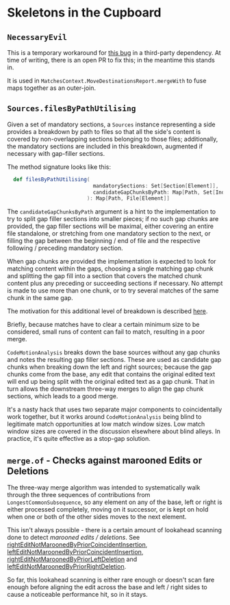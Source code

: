 # Skeletons in the Cupboard #

## `NecessaryEvil` ##

This is a temporary workaround for [this bug](https://github.com/scala/scala-collection-contrib/issues/239) in a
third-party dependency. At time of writing, there is an open PR to fix this; in the meantime this stands in.

It is used in `MatchesContext.MoveDestinationsReport.mergeWith` to fuse maps together as an outer-join.

## `Sources.filesByPathUtilising` ##

Given a set of mandatory sections, a `Sources` instance representing a side provides a breakdown by path to files so
that all the side's content is covered by non-overlapping sections belonging to those files; additionally, the mandatory
sections are included in this breakdown, augmented if necessary with gap-filler sections.

The method signature looks like this:

```scala
  def filesByPathUtilising(
                            mandatorySections: Set[Section[Element]],
                            candidateGapChunksByPath: Map[Path, Set[IndexedSeq[Element]]] = Map.empty
                          ): Map[Path, File[Element]]
```

The `candidateGapChunksByPath` argument is a hint to the implementation to try to split gap filler sections into smaller
pieces; if no such gap chunks are provided, the gap filler sections will be maximal, either covering an entire file
standalone, or stretching from one mandatory section to the next, or filling the gap between the beginning / end of file
and the respective following / preceding mandatory section.

When gap chunks are provided the implementation is expected to look for matching content within the gaps, choosing a
single matching gap chunk and splitting the gap fill into a section that covers the matched chunk content plus any
preceding or succeeding sections if necessary. No attempt is made to use more than one chunk, or to try several matches
of the same chunk in the same gap.

The motivation for this additional level of breakdown is
described [here](https://github.com/sageserpent-open/kineticMerge/issues/43).

Briefly, because matches have to clear a certain minimum size to be considered, small runs of content can fail to match,
resulting in a poor merge.

`CodeMotionAnalysis` breaks down the base sources without any gap chunks and notes the resulting gap filler sections.
These are used as candidate gap chunks when breaking down the left and right sources; because the gap chunks come from
the base, any edit that contains the original edited text will end up being split with the original edited text as a gap
chunk. That in turn allows the downstream three-way merges to align the gap chunk sections, which leads to a good merge.

It's a nasty hack that uses two separate major components to coincidentally work together, but it works
around `CodeMotionAnalysis` being blind to legitimate match opportunities at low match window sizes. Low match window
sizes are covered in the discussion elsewhere about blind alleys. In practice, it's quite effective as a stop-gap
solution.

## `merge.of` - Checks against marooned Edits or Deletions ##

The three-way merge algorithm was intended to systematically walk through the three sequences of contributions
from `LongestCommonSubsequence`, so any element on any of the base, left or right is either processed completely, moving
on it successor, or is kept on hold when one or both of the other sides moves to the next element.

This isn't always possible - there is a certain amount of lookahead scanning done to detect *marooned edits /
deletions*.
See [rightEditNotMaroonedByPriorCoincidentInsertion](https://github.com/sageserpent-open/kineticMerge/blob/63ea2b5cf44d553bf9d49412cc321fc219874d9a/src/main/scala/com/sageserpent/kineticmerge/core/merge.scala#L90),
[leftEditNotMaroonedByPriorCoincidentInsertion](https://github.com/sageserpent-open/kineticMerge/blob/63ea2b5cf44d553bf9d49412cc321fc219874d9a/src/main/scala/com/sageserpent/kineticmerge/core/merge.scala#L107),
[rightEditNotMaroonedByPriorLeftDeletion](https://github.com/sageserpent-open/kineticMerge/blob/63ea2b5cf44d553bf9d49412cc321fc219874d9a/src/main/scala/com/sageserpent/kineticmerge/core/merge.scala#L124)
and
[leftEditNotMaroonedByPriorRightDeletion](https://github.com/sageserpent-open/kineticMerge/blob/63ea2b5cf44d553bf9d49412cc321fc219874d9a/src/main/scala/com/sageserpent/kineticmerge/core/merge.scala#L137).

So far, this lookahead scanning is either rare enough or doesn't scan fare enough before aligning the edit across the
base and left / right sides to cause a noticeable performance hit, so in it stays.